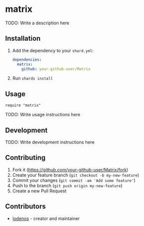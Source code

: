 # matrix

TODO: Write a description here

## Installation

1. Add the dependency to your `shard.yml`:

   ```yaml
   dependencies:
     matrix:
       github: your-github-user/Matrix
   ```

2. Run `shards install`

## Usage

```crystal
require "matrix"
```

TODO: Write usage instructions here

## Development

TODO: Write development instructions here

## Contributing

1. Fork it (<https://github.com/your-github-user/Matrix/fork>)
2. Create your feature branch (`git checkout -b my-new-feature`)
3. Commit your changes (`git commit -am 'Add some feature'`)
4. Push to the branch (`git push origin my-new-feature`)
5. Create a new Pull Request

## Contributors

- [lodenos](https://github.com/your-github-user) - creator and maintainer
